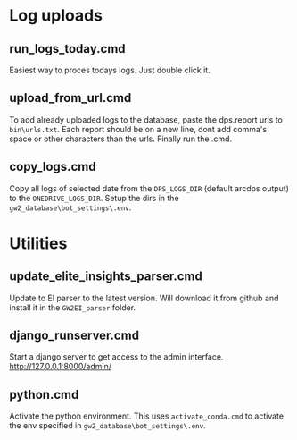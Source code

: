 # Log uploads

## run_logs_today.cmd
Easiest way to proces todays logs. Just double click it.

## upload_from_url.cmd
To add already uploaded logs to the database, paste the dps.report urls to `bin\urls.txt`. Each report should be on a new line, dont add comma's space or other characters than the urls. Finally run the .cmd.

## copy_logs.cmd
Copy all logs of selected date from the `DPS_LOGS_DIR` (default arcdps output) to the `ONEDRIVE_LOGS_DIR`. Setup the dirs in the `gw2_database\bot_settings\.env`.

# Utilities

## update_elite_insights_parser.cmd
Update to EI parser to the latest version. Will download it from github and install it in the `GW2EI_parser` folder.

## django_runserver.cmd
Start a django server to get access to the admin interface. http://127.0.0.1:8000/admin/

## python.cmd
Activate the python environment. This uses `activate_conda.cmd` to activate the env specified in `gw2_database\bot_settings\.env`.